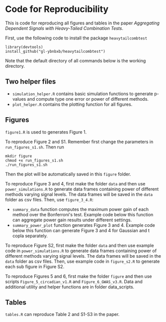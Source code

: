 # Code for Reproducibility

This is code for reproducing all figures and tables in the paper *Aggregating Dependent Signals with Heavy-Tailed Combination Tests*.

First, use the following code to install the package `heavytailcombtest`
```
library(devtools)
install_github("gl-ybnbxb/heavytailcombtest")
```

Note that the default directory of all commands below is the working directory.

## Two helper files
- `simulation_helper.R` contains basic simulation functions to generate p-values and compute type one error or power of different methods.
- `plot_helper.R` contains the plotting function for all figures.

## Figures 
`figure1.R` is used to generates Figure 1.

To reproduce Figure 2 and S1. Remember first change the parameters in `run_figures_s1.sh`. Then run
```
mkdir figure
chmod +x run_figures_s1.sh
./run_figures_s1.sh
```
Then the plot will be automatically saved in this `figure` folder.

To reproduce Figure 3 and 4, first make the folder `data` and then use `power_simulations.R` to generate data frames containing power of different methods varying signal levels. The data frames will be saved in the `data` folder as csv files. Then, use `figure_3_4.R`:
- `summary_data` function computes the maximum power gain of each method over the Bonferroni's test. Example code below this function can aggregate power gain results under different settings.
- `summary_power_plot` function generates Figure 3 and 4. Example code below this function can generate Figure 3 and 4 for Gaussian and t copla separately.

To reproduce Figure S2, first make the folder `data` and then use example code in `power_simulations.R` to generate data frames containing power of different methods varying signal levels. The data frames will be saved in the `data` folder as csv files. Then, use example code in `figure_s2.R` to generate each sub figure in Figure S2. 

To reproduce Figures 5 and 6, first make the folder `figure` and then use scripts `Figure_5_circadian_v1.R` and `Figure_6_GWAS_v3.R`. Data and additional utility and helper functions are in folder data_scripts.

## Tables

`tables.R` can reproduce Table 2 and S1-S3 in the paper.
